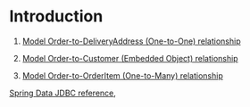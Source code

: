 # Introduction

1. [Model Order-to-DeliveryAddress (One-to-One) relationship](/doc/order-to-address.md)

2. [Model Order-to-Customer (Embedded Object) relationship](/doc/order-to-customer.md)

3. [Model Order-to-OrderItem (One-to-Many) relationship](/doc/order-to-orderitem.md)

[Spring Data JDBC reference](https://docs.spring.io/spring-data/jdbc/docs/1.0.8.RELEASE/reference/html/#jdbc.entity-persistence.types),

